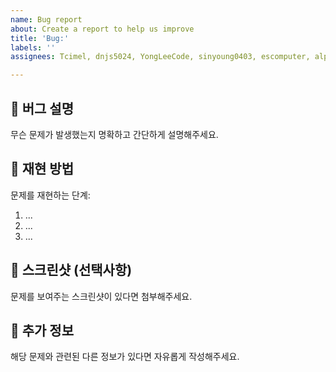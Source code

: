 ```yaml
---
name: Bug report
about: Create a report to help us improve
title: 'Bug:'
labels: ''
assignees: Tcimel, dnjs5024, YongLeeCode, sinyoung0403, escomputer, alpomjeong

---
```


<!---
🐞 버그 리포트 🐞
about: 발생한 버그를 제보해주세요!
ex:"Bud:Redis설정 에러 발생"
--->

## 🐞 버그 설명
무슨 문제가 발생했는지 명확하고 간단하게 설명해주세요.

## 🔁 재현 방법
문제를 재현하는 단계:
1. ...
2. ...
3. ...

## 📸 스크린샷 (선택사항)
문제를 보여주는 스크린샷이 있다면 첨부해주세요.


## 📎 추가 정보
해당 문제와 관련된 다른 정보가 있다면 자유롭게 작성해주세요.
